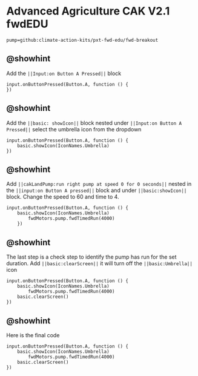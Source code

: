 # Advanced Agriculture CAK V2.1 fwdEDU

```package
pump=github:climate-action-kits/pxt-fwd-edu/fwd-breakout
``` 
## @showhint
Add the ``||Input:on Button A Pressed||`` block
```blocks
input.onButtonPressed(Button.A, function () {
})
```
## @showhint
Add the ``||basic: showIcon||`` block nested under ``||Input:on Button A Pressed||`` select the umbrella icon from the dropdown
```blocks
input.onButtonPressed(Button.A, function () {
    basic.showIcon(IconNames.Umbrella)
})
```
## @showhint
Add ``||cakLandPump:run right pump at speed 0 for 0 seconds||`` nested in the ``||input:on Button A pressed||`` block and under ``||basic:showIcon||`` block. Change the speed to 60 and time to 4.
```blocks
input.onButtonPressed(Button.A, function () {
    basic.showIcon(IconNames.Umbrella)
        fwdMotors.pump.fwdTimedRun(4000)
    })
```
## @showhint
The last step is a check step to identify the pump has run for the set duration. Add ``||basic:clearScreen||`` it will turn off the ``||basic:Umbrella||`` icon
```blocks
input.onButtonPressed(Button.A, function () {
    basic.showIcon(IconNames.Umbrella)
        fwdMotors.pump.fwdTimedRun(4000)
    basic.clearScreen()
})
``` 

## @showhint
Here is the final code
```blocks
input.onButtonPressed(Button.A, function () {
    basic.showIcon(IconNames.Umbrella)
        fwdMotors.pump.fwdTimedRun(4000)
    basic.clearScreen()
})
```
